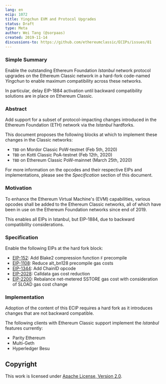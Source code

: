 ```yaml
---
lang: en
ecip: 1072
title: Yingchun EVM and Protocol Upgrades
status: Draft
type: Meta
author: Wei Tang (@sorpaas)
created: 2019-11-14
discussions-to: https://github.com/ethereumclassic/ECIPs/issues/81
---
```


### Simple Summary

Enable the outstanding Ethereum Foundation _Istanbul_ network protocol
upgrades on the Ethereum Classic network in a hard-fork code-named
_Yingchun_ to enable maximum compatibility across these networks.

In particular, delay EIP-1884 activation until backward compatibility
solutions are in place on Ethereum Classic.

### Abstract

Add support for a subset of protocol-impacting changes introduced in
the Ethereum Foundation (ETH) network via the _Istanbul_
hardforks.

This document proposes the following blocks at which to implement
these changes in the Classic networks:

- `TBD` on Mordor Classic PoW-testnet (Feb 5th, 2020)
- `TBD` on Kotti Classic PoA-testnet (Feb 12th, 2020)
- `TBD` on Ethereum Classic PoW-mainnet (March 25th, 2020)

For more information on the opcodes and their respective EIPs and
implementations, please see the _Specification_ section of this
document.

### Motivation

To enhance the Ethereum Virtual Machine's (EVM) capabilities, various
opcodes shall be added to the Ethereum Classic networks, all of which
have been in use on the Ethereum Foundation networks since end of
2019.

This enables all EIPs in Istanbul, but EIP-1884, due to backward
compatibility considerations.

### Specification

Enable the following EIPs at the hard fork block:

- [EIP-152](https://eips.ethereum.org/EIPS/eip-152): Add Blake2
  compression function `F` precompile
- [EIP-1108](https://eips.ethereum.org/EIPS/eip-1108): Reduce
  alt_bn128 precompile gas costs
- [EIP-1344](https://eips.ethereum.org/EIPS/eip-1344): Add ChainID
  opcode
- [EIP-2028](https://eips.ethereum.org/EIPS/eip-2028): Calldata gas
  cost reduction
- [EIP-2200](https://eips.ethereum.org/EIPS/eip-2200): Rebalance
  net-metered SSTORE gas cost with consideration of SLOAD gas cost
  change

### Implementation

Adoption of the content of this ECIP requires a hard fork as it
introduces changes that are not backward compatible.

The following clients with Ethereum Classic support implement the
_Istanbul_ features currently:

- Parity Ethereum
- Multi-Geth
- Hyperledger Besu

## Copyright

This work is licensed under [Apache License, Version
2.0](http://www.apache.org/licenses/).
